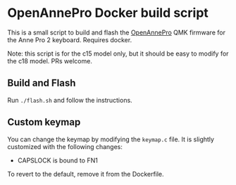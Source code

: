 # OpenAnnePro Docker build script

This is a small script to build and flash the
[OpenAnnePro](https://github.com/OpenAnnePro) QMK firmware for the Anne Pro 2
keyboard. Requires docker.

Note: this script is for the c15 model only, but it should be easy to modify for
the c18 model. PRs welcome.

## Build and Flash

Run `./flash.sh` and follow the instructions.

## Custom keymap

You can change the keymap by modifying the `keymap.c` file. It is slightly
customized with the following changes:

* CAPSLOCK is bound to FN1

To revert to the default, remove it from the Dockerfile.